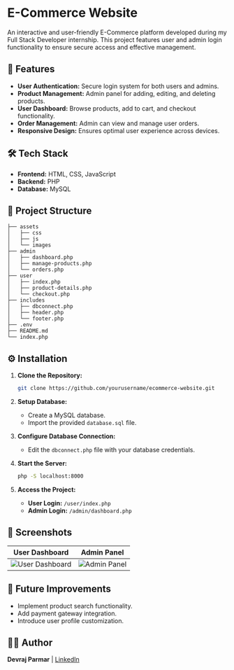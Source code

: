 # E-Commerce Website

An interactive and user-friendly E-Commerce platform developed during my Full Stack Developer internship. This project features user and admin login functionality to ensure secure access and effective management.

## 🚀 Features
- **User Authentication:** Secure login system for both users and admins.
- **Product Management:** Admin panel for adding, editing, and deleting products.
- **User Dashboard:** Browse products, add to cart, and checkout functionality.
- **Order Management:** Admin can view and manage user orders.
- **Responsive Design:** Ensures optimal user experience across devices.

## 🛠️ Tech Stack
- **Frontend:** HTML, CSS, JavaScript
- **Backend:** PHP
- **Database:** MySQL

## 📂 Project Structure
```
├── assets
│   ├── css
│   ├── js
│   └── images
├── admin
│   ├── dashboard.php
│   ├── manage-products.php
│   └── orders.php
├── user
│   ├── index.php
│   ├── product-details.php
│   └── checkout.php
├── includes
│   ├── dbconnect.php
│   ├── header.php
│   └── footer.php
├── .env
├── README.md
└── index.php
```

## ⚙️ Installation
1. **Clone the Repository:**
   ```bash
   git clone https://github.com/yourusername/ecommerce-website.git
   ```

2. **Setup Database:**
   - Create a MySQL database.
   - Import the provided `database.sql` file.

3. **Configure Database Connection:**
   - Edit the `dbconnect.php` file with your database credentials.

4. **Start the Server:**
   ```bash
   php -S localhost:8000
   ```

5. **Access the Project:**
   - **User Login:** `/user/index.php`
   - **Admin Login:** `/admin/dashboard.php`

## 📸 Screenshots
| **User Dashboard** | **Admin Panel** |
|:-------------------:|:----------------:|
| ![User Dashboard](assets/images/user_dashboard.png) | ![Admin Panel](assets/images/admin_dashboard.png) |

## 🔮 Future Improvements
- Implement product search functionality.
- Add payment gateway integration.
- Introduce user profile customization.

## 👨‍💻 Author
**Devraj Parmar**  | [LinkedIn](https://www.linkedin.com/in/devraj-parmar/)

